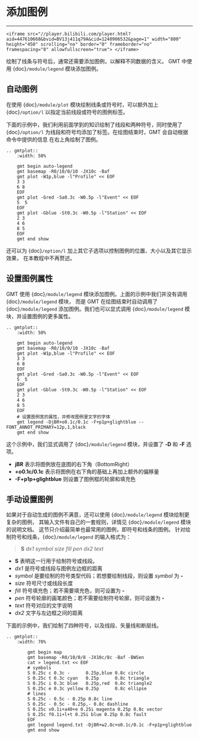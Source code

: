 # 添加图例

---

```{raw} html
<iframe src="//player.bilibili.com/player.html?aid=447610668&bvid=BV13j411q79A&cid=1240906532&page=1" width="800" height="450" scrolling="no" border="0" frameborder="no" framespacing="0" allowfullscreen="true"> </iframe>
```

绘制了线条与符号后，通常还需要添加图例，以解释不同数据的含义。
GMT 中使用 {doc}`/module/legend` 模块添加图例。

## 自动图例

在使用 {doc}`/module/plot` 模块绘制线条或符号时，可以额外加上 {doc}`/option/l`
以指定当前线段或符号的图例标签。

下面的示例中，我们利用前面学到的知识绘制了线段和两种符号，同时使用了 {doc}`/option/l`
为线段和符号均添加了标签。在绘图结束时，GMT 会自动根据命令中提供的信息
在右上角绘制了图例。

```{eval-rst}
.. gmtplot::
    :width: 50%

    gmt begin auto-legend
    gmt basemap -R0/10/0/10 -JX10c -Baf
    gmt plot -W1p,blue -l"Profile" << EOF
    3 3
    6 8
    EOF
    gmt plot -Gred -Sa0.3c -W0.5p -l"Event" << EOF
    5  5
    EOF
    gmt plot -Gblue -St0.3c -W0.5p -l"Station" << EOF
    2 3
    4 6
    8 5
    EOF
    gmt end show
```

还可以为 {doc}`/option/l` 加上其它子选项以控制图例的位置、大小以及其它显示效果，
在本教程中不再赘述。

## 设置图例属性

GMT 使用 {doc}`/module/legend` 模块添加图例。上面的示例中我们并没有调用 {doc}`/module/legend` 模块，
而是 GMT 在绘图结束时自动调用了 {doc}`/module/legend` 添加图例。我们也可以显式调用
{doc}`/module/legend` 模块，并设置图例的更多属性。

```{eval-rst}
.. gmtplot::
    :width: 50%

    gmt begin auto-legend
    gmt basemap -R0/10/0/10 -JX10c -Baf
    gmt plot -W1p,blue -l"Profile" << EOF
    3 3
    6 8
    EOF
    gmt plot -Gred -Sa0.3c -W0.5p -l"Event" << EOF
    5  5
    EOF
    gmt plot -Gblue -St0.3c -W0.5p -l"Station" << EOF
    2 3
    4 6
    8 5
    EOF
    # 设置图例宽的属性，并修改图例里文字的字体
    gmt legend -DjBR+o0.1c/0.1c -F+p1p+glightblue --FONT_ANNOT_PRIMARY=12p,1,black
    gmt end show
```

这个示例中，我们显式调用了 {doc}`/module/legend` 模块，并设置了 **-D** 和 **-F** 选项。

- **jBR** 表示将图例放在底图的右下角（BottomRight）
- **+o0.1c/0.1c** 表示将图例在右下角的基础上再加上额外的偏移量
- **-F+p1p+glightblue** 则设置了图例框的轮廓和填充色

## 手动设置图例

如果对于自动生成的图例不满意，还可以使用 {doc}`/module/legend` 模块绘制更复杂的图例，
其输入文件有自己的一套规则，详情见 {doc}`/module/legend` 模块的说明文档。
这节只介绍最简单也最常用的图例，即符号和线条的图例。
针对绘制符号和线条，{doc}`/module/legend` 的输入格式为：

> **S** *dx1* *symbol* *size* *fill* *pen* *dx2* *text*

- **S** 表明这一行用于绘制符号或线段。
- *dx1* 是符号或线段与图例左边框的距离
- *symbol* 是要绘制的符号类型代码；若想要绘制线段，则设置 *symbol* 为 **-**
- *size* 符号尺寸或线段长度
- *fill* 符号填充色；若不需要填充色，则可设置为 **-**
- *pen* 符号轮廓的画笔颜色；若不需要绘制符号轮廓，则可设置为 **-**
- *text* 符号对应的文字说明
- *dx2* 文字与左边框之间的距离

下面的示例中，我们绘制了四种符号，以及线段、矢量线和断层线。

```{eval-rst}
.. gmtplot::
    :width: 70%

        gmt begin map
        gmt basemap -R0/10/0/8 -JX10c/8c -Baf -BWSen
        cat > legend.txt << EOF
        # symbols
        S 0.25c c 0.3c -      0.25p,blue 0.8c circle
        S 0.25c t 0.3c cyan   0.25p      0.8c triangle
        S 0.25c i 0.3c blue   0.25p,red  0.8c triangle2
        S 0.25c e 0.3c yellow 0.25p      0.8c ellipse
        # lines
        S 0.25c - 0.5c - 0.25p 0.8c line
        S 0.25c - 0.5c - 0.25p,- 0.8c dashline
        S 0.25c v0.1i+a40+e 0.25i magenta 0.25p 0.8c vector
        S 0.25c f0.1i+l+t 0.25i blue 0.25p 0.8c fault
        EOF
        gmt legend legend.txt -DjBR+w2.8c+o0.1c/0.1c -F+p1p+glightblue
        gmt end show
```
